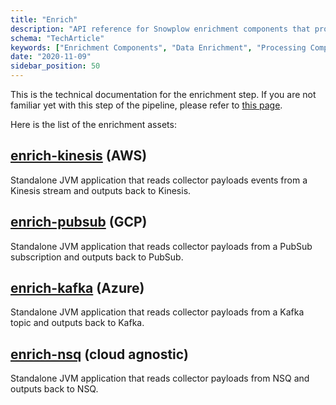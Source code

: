 ```yaml
---
title: "Enrich"
description: "API reference for Snowplow enrichment components that process and enhance behavioral event data."
schema: "TechArticle"
keywords: ["Enrichment Components", "Data Enrichment", "Processing Components", "Enrichment Pipeline", "Event Processing", "Component Reference"]
date: "2020-11-09"
sidebar_position: 50
---
```


This is the technical documentation for the enrichment step. If you are not familiar yet with this step of the pipeline, please refer to [this page](/docs/pipeline/enrichments/index.md).

Here is the list of the enrichment assets:

## [enrich-kinesis](/docs/api-reference/enrichment-components/enrich-kinesis/index.md) (AWS)

Standalone JVM application that reads collector payloads events from a Kinesis stream and outputs back to Kinesis.

## [enrich-pubsub](/docs/api-reference/enrichment-components/enrich-pubsub/index.md) (GCP)

Standalone JVM application that reads collector payloads from a PubSub subscription and outputs back to PubSub.

## [enrich-kafka](/docs/api-reference/enrichment-components/enrich-kafka/index.md) (Azure)

Standalone JVM application that reads collector payloads from a Kafka topic and outputs back to Kafka.

## [enrich-nsq](/docs/api-reference/enrichment-components/enrich-nsq/index.md) (cloud agnostic)

Standalone JVM application that reads collector payloads from NSQ and outputs back to NSQ.

